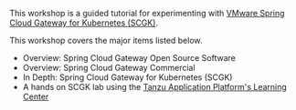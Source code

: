 This workshop is a guided tutorial for experimenting with [VMware Spring Cloud Gateway for Kubernetes (SCGK)](https://docs.vmware.com/en/VMware-Spring-Cloud-Gateway-for-Kubernetes/index.html).

This workshop covers the major items listed below.

* Overview: Spring Cloud Gateway Open Source Software
* Overview: Spring Cloud Gateway Commercial
* In Depth: Spring Cloud Gateway for Kubernetes (SCGK)
* A hands on SCGK lab using the [Tanzu Application Platform's Learning Center](https://docs.vmware.com/en/Tanzu-Application-Platform/1.0/tap/GUID-learning-center-about.html)
